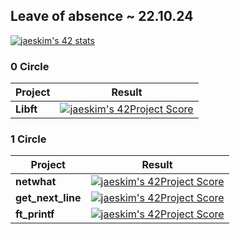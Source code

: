 ## Leave of absence ~ 22.10.24  
[![jaeskim's 42 stats](https://badge42.herokuapp.com/api/stats/jhwang)](https://github.com/JaeSeoKim/badge42)  


### 0 Circle
| Project | Result |
| - | - |
| **Libft** | [![jaeskim's 42Project Score](https://badge42.herokuapp.com/api/project/jhwang/Libft)](https://github.com/JaeSeoKim/badge42) |

### 1 Circle
| Project | Result |
| - | - |
| **netwhat**       | [![jaeskim's 42Project Score](https://badge42.herokuapp.com/api/project/jhwang/netwhat)](https://github.com/JaeSeoKim/badge42) |
| **get_next_line** | [![jaeskim's 42Project Score](https://badge42.herokuapp.com/api/project/jhwang/get_next_line)](https://github.com/JaeSeoKim/badge42) |
| **ft_printf**     | [![jaeskim's 42Project Score](https://badge42.herokuapp.com/api/project/jhwang/ft_printf)](https://github.com/JaeSeoKim/badge42) |
